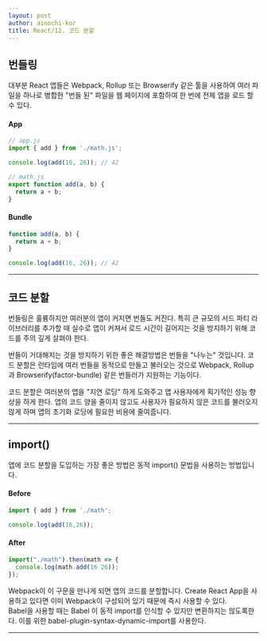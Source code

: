 ```yaml
---
layout: post
author: ainochi-kor
title: React/12. 코드 분할
---
```


## 번들링

대부분 React 앱들은 Webpack, Rollup 또는 Browserify 같은 툴을 사용하여 여러 파일을 하나로 병합한 "번들 된" 파일을 웹 페이지에 포함하여 한 번에 전체 앱을 로드 할 수 있다.

#### App

``` js
// app.js
import { add } from './math.js';

console.log(add(16, 26)); // 42
```

``` js 
// math.js
export function add(a, b) {
  return a + b;
}
```

#### Bundle 

``` js
function add(a, b) {
  return a + b;
}

console.log(add(16, 26)); // 42
```

---

## 코드 분할

번들링은 훌륭하지만 여러분의 앱이 커지면 번들도 커진다. 특히 큰 규모의 서드 파티 라이브러리를 추가할 때 실수로 앱이 커져서 로드 시간이 길어지는 것을 방지하기 위해 코드를 주의 깊게 살펴야 한다.

번들이 거대해지는 것을 방지하기 위한 좋은 해결방법은 번들을 "나누는" 것입니다. 코드 분할은 런타임에 여러 번들을 동적으로 만들고 불러오는 것으로 Webpack, Rollup 과 Browserify(factor-bundle) 같은 번들러가 지원하는 기능이다.

코드 분할은 여러분의 앱을 "지연 로딩" 하게 도와주고 앱 사용자에게 획기적인 성능 향상을 하게 한다. 앱의 코드 양을 줄이지 않고도 사용자가 필요하지 않은 코드를 불러오지 않게 하며 앱의 초기화 로딩에 필요한 비용에 줄여줍니다.

---

## import()

앱에 코드 분할을 도입하는 가장 좋은 방법은 동적 import() 문법을 사용하는 방법입니다.

#### Before

``` js
import { add } from './math';

console.log(add(16,26));
```

#### After

``` js
import("./math").then(math => {
  console.log(math.add(16 26));
});
```

Webpack이 이 구문을 만나게 되면 앱의 코드를 분할합니다. Create React App을 사용하고 있다면 이미 Webpack이 구성되어 있기 때문에 즉시 사용할 수 있다.  
Babel을 사용할 때는 Babel 이 동적 import를 인식할 수 있지만 변환하지는 않도록한다. 이를 위한 babel-plugin-syntax-dynamic-import를 사용한다.

---